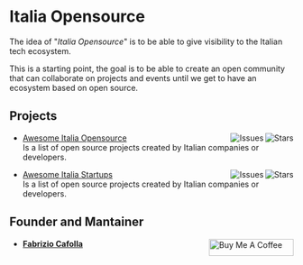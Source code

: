 # Italia Opensource

The idea of "*Italia Opensource*"  is to be able to give visibility to the Italian tech ecosystem.

This is a starting point, the goal is to be able to create an open community that can collaborate on projects and events until we get to have an ecosystem based on open source.

## Projects

- [Awesome Italia Opensource](https://github.com/italia-opensource/awesome-italia-opensource)<img align="right" src="https://img.shields.io/github/stars/italia-opensource/awesome-italia-opensource?label=%E2%AD%90%EF%B8%8F&logo=github" alt="Stars"> <img align="right" src="https://img.shields.io/github/issues-raw/italia-opensource/awesome-italia-opensource" alt="Issues"> \
Is a list of open source projects created by Italian companies or developers.


- [Awesome Italia Startups](https://github.com/italia-opensource/awesome-italia-startups)<img align="right" src="https://img.shields.io/github/stars/italia-opensource/awesome-italia-startups?label=%E2%AD%90%EF%B8%8F&logo=github" alt="Stars"> <img align="right" src="https://img.shields.io/github/issues-raw/italia-opensource/awesome-italia-startups" alt="Issues"> \
Is a list of open source projects created by Italian companies or developers.

## Founder and Mantainer

- **[Fabrizio Cafolla](https://github.com/FabrizioCafolla)**
  <a href="https://www.buymeacoffee.com/fabriziocafolla" target="_blank"><img  align="right" src="https://www.buymeacoffee.com/assets/img/custom_images/orange_img.png" alt="Buy Me A Coffee" style="height: 30px !important; width: 150px !important" ></a>